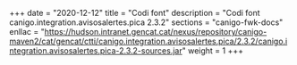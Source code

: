 +++
date        = "2020-12-12"
title       = "Codi font"
description = "Codi font canigo.integration.avisosalertes.pica 2.3.2"
sections    = "canigo-fwk-docs"
enllac		= "https://hudson.intranet.gencat.cat/nexus/repository/canigo-maven2/cat/gencat/ctti/canigo.integration.avisosalertes.pica/2.3.2/canigo.integration.avisosalertes.pica-2.3.2-sources.jar"
weight		= 1
+++
